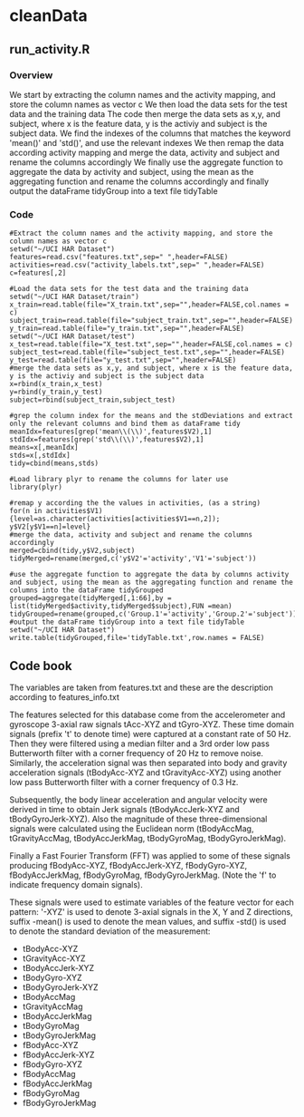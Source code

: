 # cleanData
## run_activity.R
### Overview
We start by extracting the column names and the activity mapping, and store the column names as vector c
We then load the data sets for the test data and the training data
The code then merge the data sets as x,y, and subject, where x is the feature data, y is the activiy and subject is the subject data.
We find the indexes of the columns that matches the keyword 'mean()' and 'std()', and use the relevant indexes 
We then remap the data according activity mapping and merge the data, activity and subject and rename the columns accordingly
We finally use the aggregate function to aggregate the data by activity and subject, using the mean as the aggregating function and rename the columns accordingly and finally output the dataFrame tidyGroup into a text file tidyTable

### Code
```{r}
#Extract the column names and the activity mapping, and store the column names as vector c
setwd("~/UCI HAR Dataset")
features=read.csv("features.txt",sep=" ",header=FALSE)
activities=read.csv("activity_labels.txt",sep=" ",header=FALSE)
c=features[,2]

#Load the data sets for the test data and the training data
setwd("~/UCI HAR Dataset/train")
x_train=read.table(file="X_train.txt",sep="",header=FALSE,col.names = c)
subject_train=read.table(file="subject_train.txt",sep="",header=FALSE)
y_train=read.table(file="y_train.txt",sep="",header=FALSE)
setwd("~/UCI HAR Dataset/test")
x_test=read.table(file="X_test.txt",sep="",header=FALSE,col.names = c)
subject_test=read.table(file="subject_test.txt",sep="",header=FALSE)
y_test=read.table(file="y_test.txt",sep="",header=FALSE)
#merge the data sets as x,y, and subject, where x is the feature data, y is the activiy and subject is the subject data
x=rbind(x_train,x_test)
y=rbind(y_train,y_test)
subject=rbind(subject_train,subject_test)

#grep the column index for the means and the stdDeviations and extract only the relevant columns and bind them as dataFrame tidy
meanIdx=features[grep('mean\\(\\)',features$V2),1]
stdIdx=features[grep('std\\(\\)',features$V2),1]
means=x[,meanIdx]
stds=x[,stdIdx]
tidy=cbind(means,stds)

#Load library plyr to rename the columns for later use
library(plyr)

#remap y according the the values in activities, (as a string)
for(n in activities$V1) {level=as.character(activities[activities$V1==n,2]); y$V2[y$V1==n]=level}
#merge the data, activity and subject and rename the columns accordingly
merged=cbind(tidy,y$V2,subject)
tidyMerged=rename(merged,c('y$V2'='activity','V1'='subject'))

#use the aggregate function to aggregate the data by columns activity and subject, using the mean as the aggregating function and rename the columns into the dataFrame tidyGrouped
grouped=aggregate(tidyMerged[,1:66],by = list(tidyMerged$activity,tidyMerged$subject),FUN =mean)
tidyGrouped=rename(grouped,c('Group.1'='activity','Group.2'='subject'))
#output the dataFrame tidyGroup into a text file tidyTable
setwd("~/UCI HAR Dataset")
write.table(tidyGrouped,file='tidyTable.txt',row.names = FALSE)
```

## Code book
The variables are taken from features.txt and these are the description according to features_info.txt

The features selected for this database come from the accelerometer and gyroscope 3-axial raw signals tAcc-XYZ and tGyro-XYZ. These time domain signals (prefix 't' to denote time) were captured at a constant rate of 50 Hz. Then they were filtered using a median filter and a 3rd order low pass Butterworth filter with a corner frequency of 20 Hz to remove noise. Similarly, the acceleration signal was then separated into body and gravity acceleration signals (tBodyAcc-XYZ and tGravityAcc-XYZ) using another low pass Butterworth filter with a corner frequency of 0.3 Hz. 

Subsequently, the body linear acceleration and angular velocity were derived in time to obtain Jerk signals (tBodyAccJerk-XYZ and tBodyGyroJerk-XYZ). Also the magnitude of these three-dimensional signals were calculated using the Euclidean norm (tBodyAccMag, tGravityAccMag, tBodyAccJerkMag, tBodyGyroMag, tBodyGyroJerkMag). 

Finally a Fast Fourier Transform (FFT) was applied to some of these signals producing fBodyAcc-XYZ, fBodyAccJerk-XYZ, fBodyGyro-XYZ, fBodyAccJerkMag, fBodyGyroMag, fBodyGyroJerkMag. (Note the 'f' to indicate frequency domain signals). 

These signals were used to estimate variables of the feature vector for each pattern: 
'-XYZ' is used to denote 3-axial signals in the X, Y and Z directions, suffix -mean() is used to denote the mean values, and suffix -std() is used to denote the standard deviation of the measurement:

* tBodyAcc-XYZ
* tGravityAcc-XYZ
* tBodyAccJerk-XYZ
* tBodyGyro-XYZ
* tBodyGyroJerk-XYZ
* tBodyAccMag
* tGravityAccMag
* tBodyAccJerkMag
* tBodyGyroMag
* tBodyGyroJerkMag
* fBodyAcc-XYZ
* fBodyAccJerk-XYZ
* fBodyGyro-XYZ
* fBodyAccMag
* fBodyAccJerkMag
* fBodyGyroMag
* fBodyGyroJerkMag
